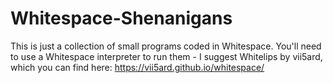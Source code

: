 # Whitespace-Shenanigans
This is just a collection of small programs coded in Whitespace.
You'll need to use a Whitespace interpreter to run them - I suggest Whitelips by vii5ard, which you can find here: https://vii5ard.github.io/whitespace/
